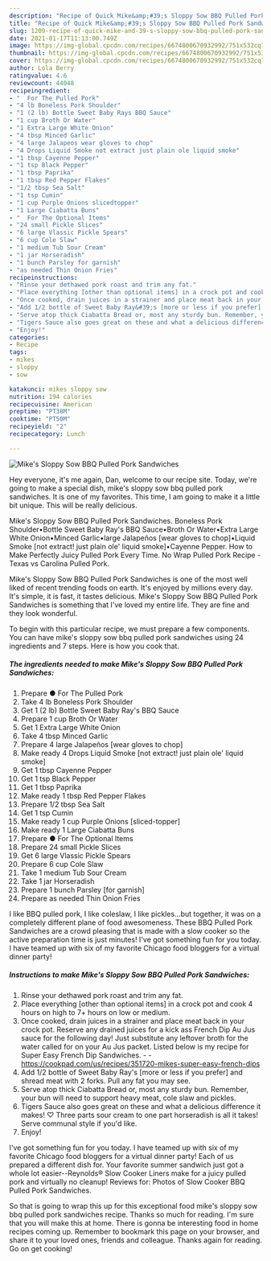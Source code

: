 ```yaml
---
description: "Recipe of Quick Mike&amp;#39;s Sloppy Sow BBQ Pulled Pork Sandwiches"
title: "Recipe of Quick Mike&amp;#39;s Sloppy Sow BBQ Pulled Pork Sandwiches"
slug: 1209-recipe-of-quick-mike-and-39-s-sloppy-sow-bbq-pulled-pork-sandwiches
date: 2021-01-17T11:13:00.749Z
image: https://img-global.cpcdn.com/recipes/6674800670932992/751x532cq70/mikes-sloppy-sow-bbq-pulled-pork-sandwiches-recipe-main-photo.jpg
thumbnail: https://img-global.cpcdn.com/recipes/6674800670932992/751x532cq70/mikes-sloppy-sow-bbq-pulled-pork-sandwiches-recipe-main-photo.jpg
cover: https://img-global.cpcdn.com/recipes/6674800670932992/751x532cq70/mikes-sloppy-sow-bbq-pulled-pork-sandwiches-recipe-main-photo.jpg
author: Lola Berry
ratingvalue: 4.6
reviewcount: 44048
recipeingredient:
- "  For The Pulled Pork"
- "4 lb Boneless Pork Shoulder"
- "1 (2 lb) Bottle Sweet Baby Rays BBQ Sauce"
- "1 cup Broth Or Water"
- "1 Extra Large White Onion"
- "4 tbsp Minced Garlic"
- "4 large Jalapeos wear gloves to chop"
- "4 Drops Liquid Smoke not extract just plain ole liquid smoke"
- "1 tbsp Cayenne Pepper"
- "1 tsp Black Pepper"
- "1 tbsp Paprika"
- "1 tbsp Red Pepper Flakes"
- "1/2 tbsp Sea Salt"
- "1 tsp Cumin"
- "1 cup Purple Onions slicedtopper"
- "1 Large Ciabatta Buns"
- "  For The Optional Items"
- "24 small Pickle Slices"
- "6 large Vlassic Pickle Spears"
- "6 cup Cole Slaw"
- "1 medium Tub Sour Cream"
- "1 jar Horseradish"
- "1 bunch Parsley for garnish"
- "as needed Thin Onion Fries"
recipeinstructions:
- "Rinse your dethawed pork roast and trim any fat."
- "Place everything [other than optional items] in a crock pot and cook 4 hours on high to 7+ hours on low or medium."
- "Once cooked, drain juices in a strainer and place meat back in your crock pot. Reserve any drained juices for a kick ass French Dip Au Jus sauce for the following day! Just substitute any leftover broth for the water called for on your Au Jus packet. Listed below is my recipe for Super Easy French Dip Sandwiches.  https://cookpad.com/us/recipes/351720-mikes-super-easy-french-dips"
- "Add 1/2 bottle of Sweet Baby Ray&#39;s [more or less if you prefer] and shread meat with 2 forks. Pull any fat you may see."
- "Serve atop thick Ciabatta Bread or, most any sturdy bun. Remember, your bun will need to support heavy meat, cole slaw and pickles."
- "Tigers Sauce also goes great on these and what a delicious difference it makes! ♡ Three parts sour cream to one part horseradish is all it takes! Serve communal style if you&#39;d like."
- "Enjoy!"
categories:
- Recipe
tags:
- mikes
- sloppy
- sow

katakunci: mikes sloppy sow 
nutrition: 194 calories
recipecuisine: American
preptime: "PT38M"
cooktime: "PT50M"
recipeyield: "2"
recipecategory: Lunch

---
```



![Mike&#39;s Sloppy Sow BBQ Pulled Pork Sandwiches](https://img-global.cpcdn.com/recipes/6674800670932992/751x532cq70/mikes-sloppy-sow-bbq-pulled-pork-sandwiches-recipe-main-photo.jpg)

Hey everyone, it's me again, Dan, welcome to our recipe site. Today, we're going to make a special dish, mike&#39;s sloppy sow bbq pulled pork sandwiches. It is one of my favorites. This time, I am going to make it a little bit unique. This will be really delicious.

Mike&#39;s Sloppy Sow BBQ Pulled Pork Sandwiches. Boneless Pork Shoulder•Bottle Sweet Baby Ray&#39;s BBQ Sauce•Broth Or Water•Extra Large White Onion•Minced Garlic•large Jalapeños [wear gloves to chop]•Liquid Smoke [not extract! just plain ole&#39; liquid smoke]•Cayenne Pepper. How to Make Perfectly Juicy Pulled Pork Every Time. No Wrap Pulled Pork Recipe - Texas vs Carolina Pulled Pork.

Mike&#39;s Sloppy Sow BBQ Pulled Pork Sandwiches is one of the most well liked of recent trending foods on earth. It's enjoyed by millions every day. It's simple, it is fast, it tastes delicious. Mike&#39;s Sloppy Sow BBQ Pulled Pork Sandwiches is something that I've loved my entire life. They are fine and they look wonderful.


To begin with this particular recipe, we must prepare a few components. You can have mike&#39;s sloppy sow bbq pulled pork sandwiches using 24 ingredients and 7 steps. Here is how you cook that.

<!--inarticleads1-->

##### The ingredients needed to make Mike&#39;s Sloppy Sow BBQ Pulled Pork Sandwiches:

1. Prepare  ● For The Pulled Pork
1. Take 4 lb Boneless Pork Shoulder
1. Get 1 (2 lb) Bottle Sweet Baby Ray&#39;s BBQ Sauce
1. Prepare 1 cup Broth Or Water
1. Get 1 Extra Large White Onion
1. Take 4 tbsp Minced Garlic
1. Prepare 4 large Jalapeños [wear gloves to chop]
1. Make ready 4 Drops Liquid Smoke [not extract! just plain ole&#39; liquid smoke]
1. Get 1 tbsp Cayenne Pepper
1. Get 1 tsp Black Pepper
1. Get 1 tbsp Paprika
1. Make ready 1 tbsp Red Pepper Flakes
1. Prepare 1/2 tbsp Sea Salt
1. Get 1 tsp Cumin
1. Make ready 1 cup Purple Onions [sliced-topper]
1. Make ready 1 Large Ciabatta Buns
1. Prepare  ● For The Optional Items
1. Prepare 24 small Pickle Slices
1. Get 6 large Vlassic Pickle Spears
1. Prepare 6 cup Cole Slaw
1. Take 1 medium Tub Sour Cream
1. Take 1 jar Horseradish
1. Prepare 1 bunch Parsley [for garnish]
1. Prepare as needed Thin Onion Fries


I like BBQ pulled pork, I like coleslaw, I like pickles…but together, it was on a completely different plane of food awesomeness. These BBQ Pulled Pork Sandwiches are a crowd pleasing that is made with a slow cooker so the active preparation time is just minutes! I&#39;ve got something fun for you today. I have teamed up with six of my favorite Chicago food bloggers for a virtual dinner party! 

<!--inarticleads2-->

##### Instructions to make Mike&#39;s Sloppy Sow BBQ Pulled Pork Sandwiches:

1. Rinse your dethawed pork roast and trim any fat.
1. Place everything [other than optional items] in a crock pot and cook 4 hours on high to 7+ hours on low or medium.
1. Once cooked, drain juices in a strainer and place meat back in your crock pot. Reserve any drained juices for a kick ass French Dip Au Jus sauce for the following day! Just substitute any leftover broth for the water called for on your Au Jus packet. Listed below is my recipe for Super Easy French Dip Sandwiches. -  - https://cookpad.com/us/recipes/351720-mikes-super-easy-french-dips
1. Add 1/2 bottle of Sweet Baby Ray&#39;s [more or less if you prefer] and shread meat with 2 forks. Pull any fat you may see.
1. Serve atop thick Ciabatta Bread or, most any sturdy bun. Remember, your bun will need to support heavy meat, cole slaw and pickles.
1. Tigers Sauce also goes great on these and what a delicious difference it makes! ♡ Three parts sour cream to one part horseradish is all it takes! Serve communal style if you&#39;d like.
1. Enjoy!


I&#39;ve got something fun for you today. I have teamed up with six of my favorite Chicago food bloggers for a virtual dinner party! Each of us prepared a different dish for. Your favorite summer sandwich just got a whole lot easier--Reynolds® Slow Cooker Liners make for a juicy pulled pork and virtually no cleanup! Reviews for: Photos of Slow Cooker BBQ Pulled Pork Sandwiches. 

So that is going to wrap this up for this exceptional food mike&#39;s sloppy sow bbq pulled pork sandwiches recipe. Thanks so much for reading. I'm sure that you will make this at home. There is gonna be interesting food in home recipes coming up. Remember to bookmark this page on your browser, and share it to your loved ones, friends and colleague. Thanks again for reading. Go on get cooking!
